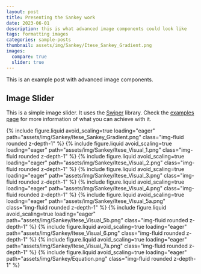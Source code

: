 ```yaml
---
layout: post
title: Presenting the Sankey work
date: 2023-06-01
description: this is what advanced image components could look like
tags: formatting images
categories: sample-posts
thumbnail: assets/img/Sankey/Itese_Sankey_Gradient.png
images:
  compare: true
  slider: true
---
```


This is an example post with advanced image components.

## Image Slider

This is a simple image slider. It uses the [Swiper](https://swiperjs.com/) library. Check the [examples page](https://swiperjs.com/demos) for more information of what you can achieve with it.

<swiper-container keyboard="true" navigation="true" pagination="true" pagination-clickable="true" pagination-dynamic-bullets="true" rewind="true">
  <swiper-slide>{% include figure.liquid avoid_scaling=true loading="eager" path="assets/img/Sankey/Itese_Sankey_Gradient.png" class="img-fluid rounded z-depth-1" %}</swiper-slide>
  <swiper-slide>{% include figure.liquid avoid_scaling=true loading="eager" path="assets/img/Sankey/Itese_Visual_1.png" class="img-fluid rounded z-depth-1" %}</swiper-slide>
  <swiper-slide>{% include figure.liquid avoid_scaling=true loading="eager" path="assets/img/Sankey/Itese_Visual_2.png" class="img-fluid rounded z-depth-1" %}</swiper-slide>
  <swiper-slide>{% include figure.liquid avoid_scaling=true loading="eager" path="assets/img/Sankey/Itese_Visual_3.png" class="img-fluid rounded z-depth-1" %}</swiper-slide>
  <swiper-slide>{% include figure.liquid avoid_scaling=true loading="eager" path="assets/img/Sankey/Itese_Visual_4.png" class="img-fluid rounded z-depth-1" %}</swiper-slide>
  <swiper-slide>{% include figure.liquid avoid_scaling=true loading="eager" path="assets/img/Sankey/Itese_Visual_5a.png" class="img-fluid rounded z-depth-1" %}</swiper-slide>
  <swiper-slide>{% include figure.liquid avoid_scaling=true loading="eager" path="assets/img/Sankey/Itese_Visual_5b.png" class="img-fluid rounded z-depth-1" %}</swiper-slide>
  <swiper-slide>{% include figure.liquid avoid_scaling=true loading="eager" path="assets/img/Sankey/Itese_Visual_6.png" class="img-fluid rounded z-depth-1" %}</swiper-slide>
  <swiper-slide>{% include figure.liquid avoid_scaling=true loading="eager" path="assets/img/Sankey/Itese_Visual_7a.png" class="img-fluid rounded z-depth-1" %}</swiper-slide>
  <swiper-slide>{% include figure.liquid avoid_scaling=true loading="eager" path="assets/img/Sankey/Equation.png" class="img-fluid rounded z-depth-1" %}</swiper-slide>
</swiper-container>
